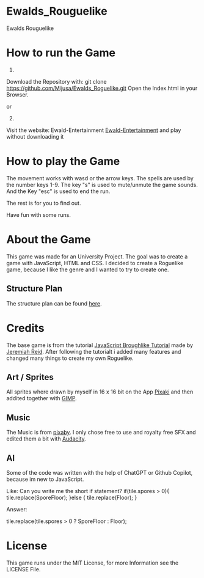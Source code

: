 # Ewalds_Rouguelike
Ewalds Rouguelike


# How to run the Game
1. 
Download the Repository with: git clone https://github.com/Mijusa/Ewalds_Roguelike.git
Open the Index.html in your Browser.

or

2. 
Visit the website: Ewald-Entertainment [Ewald-Entertainment](https://ewald-entertainment.de) and play without downloading it

# How to play the Game
The movement works with wasd or the arrow keys.
The spells are used by the number keys 1-9.
The key "s" is used to mute/unmute the game sounds.
And the Key "esc" is used to end the run.

The rest is for you to find out.

Have fun with some runs.

# About the Game
This game was made for an University Project. The goal was to create a game with JavaScript, HTML and CSS. I decided to create a Roguelike game, because I like the genre and I wanted to try to create one.

## Structure Plan
The structure plan can be found [here](https://github.com/users/Mijusa/projects/1). 
# Credits
The base game is from the tutorial [JavaScript Broughlike Tutorial](https://nluqo.github.io/broughlike-tutorial/index.html) made by [Jeremiah Reid](https://github.com/nluqo). After following the tutorialt i added many features and changed many things to create my own Roguelike.

## Art / Sprites
All sprites where drawn by myself in 16 x 16 bit on the App [Pixaki](https://pixaki.com/) and then addited together with [GIMP](https://www.gimp.org/).

## Music
The Music is from [pixaby](https://pixabay.com/). I only chose free to use and royalty free SFX and edited them a bit with [Audacity](https://www.audacity.de/).

## AI
Some of the code was written with the help of ChatGPT or Github Copilot, because im new to JavaScript.
 
Like:
Can you write me the short if statement?
if(tile.spores > 0){
                tile.replace(SporeFloor);
            }else {
                tile.replace(Floor);
            }

Answer:

tile.replace(tile.spores > 0 ? SporeFloor : Floor);

# License
This game runs under the MIT License, for more Information see the LICENSE File.
